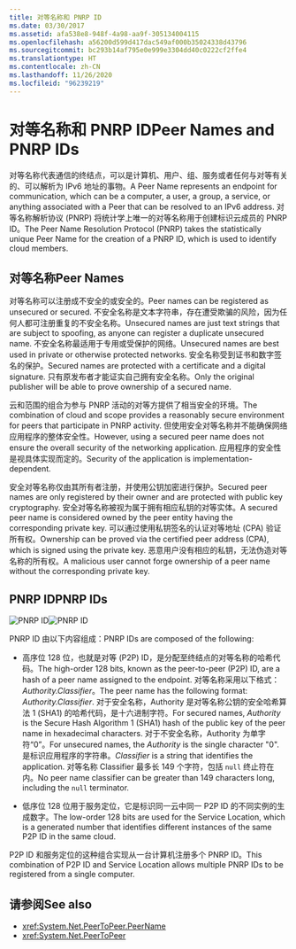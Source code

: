 ```yaml
---
title: 对等名称和 PNRP ID
ms.date: 03/30/2017
ms.assetid: afa538e8-948f-4a98-aa9f-305134004115
ms.openlocfilehash: a56200d599d417dac549af000b35024338d43796
ms.sourcegitcommit: bc293b14af795e0e999e3304dd40c0222cf2ffe4
ms.translationtype: HT
ms.contentlocale: zh-CN
ms.lasthandoff: 11/26/2020
ms.locfileid: "96239219"
---
```

# <a name="peer-names-and-pnrp-ids"></a><span data-ttu-id="83229-102">对等名称和 PNRP ID</span><span class="sxs-lookup"><span data-stu-id="83229-102">Peer Names and PNRP IDs</span></span>

<span data-ttu-id="83229-103">对等名称代表通信的终结点，可以是计算机、用户、组、服务或者任何与对等有关的、可以解析为 IPv6 地址的事物。</span><span class="sxs-lookup"><span data-stu-id="83229-103">A Peer Name represents an endpoint for communication, which can be a computer, a user, a group, a service, or anything associated with a Peer that can be resolved to an IPv6 address.</span></span> <span data-ttu-id="83229-104">对等名称解析协议 (PNRP) 将统计学上唯一的对等名称用于创建标识云成员的 PNRP ID。</span><span class="sxs-lookup"><span data-stu-id="83229-104">The Peer Name Resolution Protocol (PNRP) takes the statistically unique Peer Name for the creation of a PNRP ID, which is used to identify cloud members.</span></span>  
  
## <a name="peer-names"></a><span data-ttu-id="83229-105">对等名称</span><span class="sxs-lookup"><span data-stu-id="83229-105">Peer Names</span></span>  

 <span data-ttu-id="83229-106">对等名称可以注册成不安全的或安全的。</span><span class="sxs-lookup"><span data-stu-id="83229-106">Peer names can be registered as unsecured or secured.</span></span> <span data-ttu-id="83229-107">不安全名称是文本字符串，存在遭受欺骗的风险，因为任何人都可注册重复的不安全名称。</span><span class="sxs-lookup"><span data-stu-id="83229-107">Unsecured names are just text strings that are subject to spoofing, as anyone can register a duplicate unsecured name.</span></span> <span data-ttu-id="83229-108">不安全名称最适用于专用或受保护的网络。</span><span class="sxs-lookup"><span data-stu-id="83229-108">Unsecured names are best used in private or otherwise protected networks.</span></span> <span data-ttu-id="83229-109">安全名称受到证书和数字签名的保护。</span><span class="sxs-lookup"><span data-stu-id="83229-109">Secured names are protected with a certificate and a digital signature.</span></span> <span data-ttu-id="83229-110">只有原发布者才能证实自己拥有安全名称。</span><span class="sxs-lookup"><span data-stu-id="83229-110">Only the original publisher will be able to prove ownership of a secured name.</span></span>  
  
 <span data-ttu-id="83229-111">云和范围的组合为参与 PNRP 活动的对等方提供了相当安全的环境。</span><span class="sxs-lookup"><span data-stu-id="83229-111">The combination of cloud and scope provides a reasonably secure environment for peers that participate in PNRP activity.</span></span> <span data-ttu-id="83229-112">但使用安全对等名称并不能确保网络应用程序的整体安全性。</span><span class="sxs-lookup"><span data-stu-id="83229-112">However, using a secured peer name does not ensure the overall security of the networking application.</span></span> <span data-ttu-id="83229-113">应用程序的安全性是视具体实现而定的。</span><span class="sxs-lookup"><span data-stu-id="83229-113">Security of the application is implementation-dependent.</span></span>  
  
 <span data-ttu-id="83229-114">安全对等名称仅由其所有者注册，并使用公钥加密进行保护。</span><span class="sxs-lookup"><span data-stu-id="83229-114">Secured peer names are only registered by their owner and are protected with public key cryptography.</span></span> <span data-ttu-id="83229-115">安全对等名称被视为属于拥有相应私钥的对等实体。</span><span class="sxs-lookup"><span data-stu-id="83229-115">A secured peer name is considered owned by the peer entity having the corresponding private key.</span></span> <span data-ttu-id="83229-116">可以通过使用私钥签名的认证对等地址 (CPA) 验证所有权。</span><span class="sxs-lookup"><span data-stu-id="83229-116">Ownership can be proved via the certified peer address (CPA), which is signed using the private key.</span></span> <span data-ttu-id="83229-117">恶意用户没有相应的私钥，无法伪造对等名称的所有权。</span><span class="sxs-lookup"><span data-stu-id="83229-117">A malicious user cannot forge ownership of a peer name without the corresponding private key.</span></span>  
  
## <a name="pnrp-ids"></a><span data-ttu-id="83229-118">PNRP ID</span><span class="sxs-lookup"><span data-stu-id="83229-118">PNRP IDs</span></span>  

 <span data-ttu-id="83229-119">![PNRP ID](./media/fdc9e8a0-4a1c-488d-a019-bc3a1973220c.gif "fdc9e8a0-4a1c-488d-a019-bc3a1973220c")</span><span class="sxs-lookup"><span data-stu-id="83229-119">![PNRP ID](./media/fdc9e8a0-4a1c-488d-a019-bc3a1973220c.gif "fdc9e8a0-4a1c-488d-a019-bc3a1973220c")</span></span>  
  
 <span data-ttu-id="83229-120">PNRP ID 由以下内容组成：</span><span class="sxs-lookup"><span data-stu-id="83229-120">PNRP IDs are composed of the following:</span></span>  
  
- <span data-ttu-id="83229-121">高序位 128 位，也就是对等 (P2P) ID，是分配至终结点的对等名称的哈希代码。</span><span class="sxs-lookup"><span data-stu-id="83229-121">The high-order 128 bits, known as the peer-to-peer (P2P) ID, are a hash of a peer name assigned to the endpoint.</span></span> <span data-ttu-id="83229-122">对等名称采用以下格式：*Authority.Classifier*。</span><span class="sxs-lookup"><span data-stu-id="83229-122">The peer name has the following format: *Authority.Classifier*.</span></span> <span data-ttu-id="83229-123">对于安全名称，Authority 是对等名称公钥的安全哈希算法 1 (SHA1) 的哈希代码，是十六进制字符。</span><span class="sxs-lookup"><span data-stu-id="83229-123">For secured names, *Authority* is the Secure Hash Algorithm 1 (SHA1) hash of the public key of the peer name in hexadecimal characters.</span></span> <span data-ttu-id="83229-124">对于不安全名称，Authority 为单字符“0”。</span><span class="sxs-lookup"><span data-stu-id="83229-124">For unsecured names, the *Authority* is the single character "0".</span></span> <span data-ttu-id="83229-125"> 是标识应用程序的字符串。</span><span class="sxs-lookup"><span data-stu-id="83229-125">*Classifier* is a string that identifies the application.</span></span> <span data-ttu-id="83229-126">对等名称 Classifier 最多长 149 个字符，包括 `null` 终止符在内。</span><span class="sxs-lookup"><span data-stu-id="83229-126">No peer name classifier can be greater than 149 characters long, including the `null` terminator.</span></span>  
  
- <span data-ttu-id="83229-127">低序位 128 位用于服务定位，它是标识同一云中同一 P2P ID 的不同实例的生成数字。</span><span class="sxs-lookup"><span data-stu-id="83229-127">The low-order 128 bits are used for the Service Location, which is a generated number that identifies different instances of the same P2P ID in the same cloud.</span></span>  
  
 <span data-ttu-id="83229-128">P2P ID 和服务定位的这种组合实现从一台计算机注册多个 PNRP ID。</span><span class="sxs-lookup"><span data-stu-id="83229-128">This combination of P2P ID and Service Location allows multiple PNRP IDs to be registered from a single computer.</span></span>  
  
## <a name="see-also"></a><span data-ttu-id="83229-129">请参阅</span><span class="sxs-lookup"><span data-stu-id="83229-129">See also</span></span>

- <xref:System.Net.PeerToPeer.PeerName>
- <xref:System.Net.PeerToPeer>
